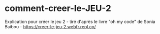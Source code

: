 # comment-creer-le-JEU-2
Explication pour créer le jeu 2 - tiré d'après le livre "oh my code" de Sonia Baibou - https://creer-le-jeu-2.webfr.repl.co/
